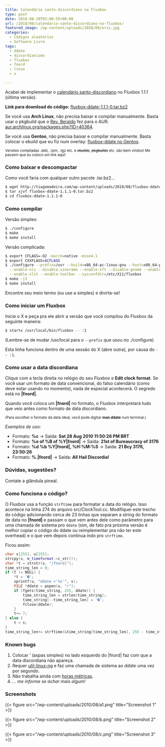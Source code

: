 ```yaml
---
title: Calendário santo-discordiano no Fluxbox
type: post
date: 2010-08-29T03:00:55+00:00
url: /2010/08/calendario-santo-discordiano-no-fluxbox/
featured_image: /wp-content/uploads/2010/08/eris.jpg
categories:
  - Códigos aleatórios
  - Software Livre
tags:
  - ddate
  - discordianismo
  - fluxbox
  - fnord
  - linux
  - x

---
```

Acabei de implementar o [calendário santo-discordiano][1] no Fluxbox 1.1.1 (última versão).

**Link para download do código:** [fluxbox-ddate-1.1.1-0.tar.bz2][2]

Se você usa **Arch Linux**, não precisa baixar e compilar manualmente. Basta usar o pkgbuild que o [Rev. Beraldo][3] fez para o AUR: [aur.archlinux.org/packages.php?ID=40364][4].

Se você usa **Gentoo**, não precisa baixar e compilar manualmente. Basta colocar o ebuild que eu fiz num overlay: [fluxbox-ddate no Gentoo][5].

<small>Versões compiladas .deb, .rpm, .tgz etc. e <del>ebuilds</del>, <del>pkgbuilds</del> etc. são bem vindos! Me passem que eu coloco um link aqui!</small>

### Como baixar e descompactar

Como você faria com qualquer outro pacote .tar.bz2…

```bash
$ wget http://tiagomadeira.com/wp-content/uploads/2010/08/fluxbox-ddate-1.1.1-0.tar.bz2
$ tar xjvf fluxbox-ddate-1.1.1-0.tar.bz2
$ cd fluxbox-ddate-1.1.1-0
```

### Como compilar

Versão simples:

```bash
$ ./configure
$ make
$ make install
```

Versão complicada:

```bash
$ export CFLAGS=-O2 -march=native -msse4.1
$ export CXXFLAGS=$CFLAGS
$ ./configure --prefix=/usr --build=x86_64-pc-linux-gnu --host=x86_64-pc-linux-gnu \
  --enable-nls --disable-xinerama --enable-xft --disable-gnome --enable-imlib2 \
  --enable-slit --enable-toolbar --sysconfdir=/etc/X11/fluxbox
$ make -j3
$ make install
```

Encontre seu meio termo (ou use a simples) e divirta-se!

### Como iniciar um Fluxbox

Inicie o X e peça pra ele abrir a versão que você compilou do Fluxbox da seguinte maneira:

```bash
$ startx /usr/local/bin/fluxbox -- :1
```

(Lembre-se de mudar /usr/local para o `--prefix` que usou no ./configure)

Esta linha funciona dentro de uma sessão do X (abre outra), por causa do `-- :1`.

### Como usar a data discordiana

Clique com a tecla direita no relógio do seu Fluxbox e **Edit clock format**. Se você usar um formato de data convencional, do falso calendário (como deve estar usando no momento), nada de especial acontecerá. O segredo está no **|fnord|**.

Quando você coloca um **|fnord|** no formato, o Fluxbox interpretará tudo que veio antes como formato de data discordiano.

<small>(Para escolher o formato de data ideal, você pode digitar <strong>man ddate</strong> num terminal.)</small>

_Exemplos de uso:_

  * Formato: **%c** → Saída: **Sat 28 Aug 2010 11:50:26 PM BRT**
  * Formato: **%e of %B of %Y|fnord|** → Saída: **21st of Bureaucracy of 3176**
  * Formato: **%d %b %Y|fnord|, %H:%M:%S** → Saída: **21 Bcy 3176, 23:50:26**
  * Formato: **%.|fnord|** → Saída: **All Hail Discordia!**

### Dúvidas, sugestões?

Contate a glândula pineal.

### Como funciona o código?

O Fluxbox usa a função `strftime` para formatar a data do relógio. Isso acontece na linha 274 do arquivo src/ClockTool.cc. Modifiquei este trecho do código adicionando cerca de 23 linhas que separam a string do formato de data no **|fnord|** e passam o que vem antes dele como parâmetro para uma chamada de sistema pro `ddate` (sim, de fato pra próxima versão é melhor copiar o código do ddate ou reimplementar pra não ter este overhead) e o que vem depois continua indo pro `strftime`.

Ficou assim:

```cpp
char s[255], u[255];
strcpy(s, m_timeformat->c_str());
char *t = strstr(s, "|fnord|");
time_string_len = 0;
if (t != NULL) {
	*t = '�';
	sprintf(u, "ddate +'%s'", s);
	FILE *ddate = popen(u, "r");
	if (fgets(time_string, 255, ddate)) {
		time_string_len = strlen(time_string);
		time_string[--time_string_len] = '�';
		fclose(ddate);
	}
	t+= 7;
} else {
	t = s;
}
time_string_len+= strftime(&time_string[time_string_len], 255 - time_string_len, t, time_type);
```

### Known bugs

  1. Colocar ‘ (aspas simples) no lado esquerdo do |fnord| faz com que a data discordiana não apareça.
  2. Requer [util-linux-ng][6] e faz uma chamada de sistema ao _ddate_ uma vez por segundo.
  3. Não trabalha ainda com [horas métricas][7].
  4. _… me informe se achar mais algum!_

### Screenshots

{{< figure src="/wp-content/uploads/2010/08/a1.png" title="Screenshot 1" >}}

{{< figure src="/wp-content/uploads/2010/08/b.png" title="Screenshot 2" >}}

{{< figure src="/wp-content/uploads/2010/08/c.png" title="Screenshot 3" >}}

 [1]: http://www.cabaladada.org/discordiapedia/Calend%C3%A1rio_Santo-Discordiano
 [2]: http://tiagomadeira.com/wp-content/uploads/2010/08/fluxbox-ddate-1.1.1-0.tar.bz2
 [3]: http://www.cabaladada.org/
 [4]: http://aur.archlinux.org/packages.php?ID=40364
 [5]: http://tiagomadeira.com/2010/08/fluxbox-ddate-no-gentoo/
 [6]: http://www.kernel.org/pub/linux/utils/util-linux-ng/
 [7]: http://www.cabaladada.org/discordiapedia/Horas_M%C3%A9tricas

